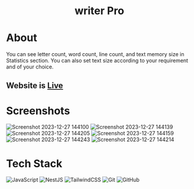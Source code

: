 <div align="center"><h1> writer Pro </h1> </div>

# About
You can see letter count, word count, line count, and text memory size in Statistics section. You can also set text size according to your requirement and of your choice.

## Website is [Live](https://writerpro-tushar-upadhyay.vercel.app/)

# Screenshots

![Screenshot 2023-12-27 144100](https://github.com/tushar-upadhya/writer-pro/assets/113006456/172fe9ce-c6a1-4148-9539-47db1bc843e0)
![Screenshot 2023-12-27 144139](https://github.com/tushar-upadhya/writer-pro/assets/113006456/e6aaeba1-7cb4-491c-b3d5-4bfb8335359a)
![Screenshot 2023-12-27 144205](https://github.com/tushar-upadhya/writer-pro/assets/113006456/7a23ab40-d9df-44ae-b7f3-ba3adcb4d48c)
![Screenshot 2023-12-27 144159](https://github.com/tushar-upadhya/writer-pro/assets/113006456/2bb79f34-51bc-4498-b704-d9e48b637454)
![Screenshot 2023-12-27 144243](https://github.com/tushar-upadhya/writer-pro/assets/113006456/c2a3a7bb-ccfb-4e8b-b51b-40b61821927a)
![Screenshot 2023-12-27 144214](https://github.com/tushar-upadhya/writer-pro/assets/113006456/ac69aec3-ffdd-41e5-abfc-c2e0e37e2469)

# Tech Stack
![JavaScript](https://img.shields.io/badge/javascript-%23323330.svg?logo=javascript&logoColor=%23F7DF1E&style=for-the-badge)
![NestJS](https://img.shields.io/badge/nestjs-%23E0234E.svg?logo=nestjs&logoColor=white&style=for-the-badge)
![TailwindCSS](https://img.shields.io/badge/tailwindcss-%2338B2AC.svg?logo=tailwind-css&logoColor=white&style=for-the-badge)
![Git](https://img.shields.io/badge/git-%23F05033.svg?logo=git&logoColor=white&style=for-the-badge)
![GitHub](https://img.shields.io/badge/github-%23121011.svg?logo=github&logoColor=white&style=for-the-badge)


<!-- made using https://tusharupadhyay.vercel.app/ -->
